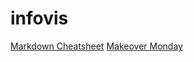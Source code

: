 # infovis

<!DOCTYPE html>
<html>
<head>
  <meta charset="utf-8">
  <meta name="viewport" content="width=device-width">
</head>
<body>
<a href="https://github.com/adam-p/markdown-here/wiki/Markdown-Cheatsheet">Markdown Cheatsheet</a></n>
<a href="https://altromondo.github.io/infovis/tableau_1er_ejercicio.html">Makeover Monday</a>
</body>
</html>

